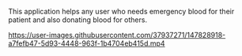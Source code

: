 This application helps any user who needs
emergency blood for their patient and also
donating blood for others.


https://user-images.githubusercontent.com/37937271/147828918-a7fefb47-5d93-4448-963f-1b4704eb415d.mp4

